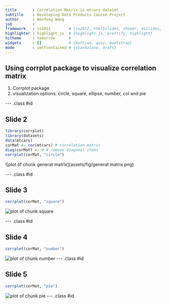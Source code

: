 ```yaml
---
title       : Correlation Matrix in mtcars dataset
subtitle    : Developing Data Products Course Project
author      : Wenfeng Wang
job         : 
framework   : io2012        # {io2012, html5slides, shower, dzslides, ...}
highlighter : highlight.js  # {highlight.js, prettify, highlight}
hitheme     : tomorrow      # 
widgets     : []            # {mathjax, quiz, bootstrap}
mode        : selfcontained # {standalone, draft}
---
```


## Using corrplot package to visualize correlation matrix

1. Corrplot package
2. visualization options: circle, square, ellipse, number, col and pie

--- .class #id 

## Slide 2

```r
library(corrplot)
library(datasets)
data(mtcars)
corMat <- cor(mtcars) # correlation matrix
diag(corMat) <- 0 # remove diagonal items
corrplot(corMat, "circle")
```

![plot of chunk generat matrix](assets/fig/generat matrix.png) 

--- .class #id 

## Slide 3

```r
corrplot(corMat, "square")
```

![plot of chunk square](assets/fig/square.png) 

--- .class #id 

## Slide 4

```r
corrplot(corMat, "number")
```

![plot of chunk number](assets/fig/number.png) 
--- .class #id 

## Slide 5


```r
corrplot(corMat, "pie")
```

![plot of chunk pie](assets/fig/pie.png) 
--- .class #id 

